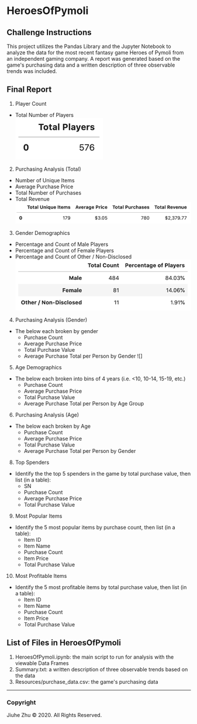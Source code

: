# HeroesOfPymoli
## Challenge Instructions
This project utilizes the Pandas Library and the Jupyter Notebook to analyze the data for the most recent fantasy game Heroes of Pymoli from an independent gaming company. A report was generated based on the game's purchasing data and a written description of three observable trends was included.

## Final Report
1. Player Count
- Total Number of Players \
![Total Players](https://github.com/Jiuhe2020/pandas-challenge/blob/master/images/Total%20Players.png)
2. Purchasing Analysis (Total)
- Number of Unique Items
- Average Purchase Price
- Total Number of Purchases
- Total Revenue
![Summary Data Frame](https://github.com/Jiuhe2020/pandas-challenge/blob/master/images/Summary%20Data%20Frame.png)
3. Gender Demographics
- Percentage and Count of Male Players
- Percentage and Count of Female Players
- Percentage and Count of Other / Non-Disclosed
![Gender Demographics](https://github.com/Jiuhe2020/pandas-challenge/blob/master/images/Gender%20Demographics.png)
4. Purchasing Analysis (Gender)
- The below each broken by gender
  - Purchase Count
  - Average Purchase Price
  - Total Purchase Value
  - Average Purchase Total per Person by Gender
 ![]
5. Age Demographics
- The below each broken into bins of 4 years (i.e. <10, 10-14, 15-19, etc.)
  - Purchase Count
  - Average Purchase Price
  - Total Purchase Value
  - Average Purchase Total per Person by Age Group
6. Purchasing Analysis (Age)
- The below each broken by Age
  - Purchase Count
  - Average Purchase Price
  - Total Purchase Value
  - Average Purchase Total per Person by Gender
8. Top Spenders
- Identify the the top 5 spenders in the game by total purchase value, then list (in a table):
  - SN
  - Purchase Count
  - Average Purchase Price
  - Total Purchase Value
9. Most Popular Items
- Identify the 5 most popular items by purchase count, then list (in a table):
  - Item ID
  - Item Name
  - Purchase Count
  - Item Price
  - Total Purchase Value
10. Most Profitable Items
- Identify the 5 most profitable items by total purchase value, then list (in a table):
  - Item ID
  - Item Name
  - Purchase Count
  - Item Price
  - Total Purchase Value

## List of Files in HeroesOfPymoli
1. HeroesOfPymoli.ipynb: the main script to run for analysis with the viewable Data Frames
2. Summary.txt: a written description of three observable trends based on the data
3. Resources/purchase_data.csv: the game's purchasing data

---
### Copyright
Jiuhe Zhu © 2020. All Rights Reserved.
